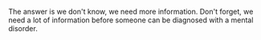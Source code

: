 The answer is we don't know, we need more information. Don't forget, we need a
lot of information before someone can be diagnosed with a mental disorder.
